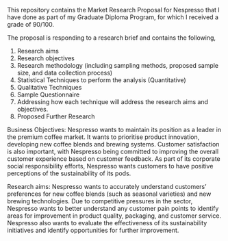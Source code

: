 This repository contains the Market Research Proposal for Nespresso that I have done as part of my Graduate Diploma Program, for which I received a grade of 90/100.

The proposal is responding to a research brief and contains the following,

1) Research aims
2) Research objectives
3) Research methodology (including sampling methods, proposed sample size, and data collection process)
4) Statistical Techniques to perform the analysis (Quantitative)
5) Qualitative Techniques
6) Sample Questionnaire
7) Addressing how each technique will address the research aims and objectives.
8) Proposed Further Research

Business Objectives:
Nespresso wants to maintain its position as a leader in the premium
coffee market. It wants to prioritise product innovation, developing
new coffee blends and brewing systems. Customer satisfaction is also
important, with Nespresso being committed to improving the overall
customer experience based on customer feedback. As part of its
corporate social responsibility efforts, Nespresso wants customers to
have positive perceptions of the sustainability of its pods.

Research aims:
Nespresso wants to accurately understand customers’ preferences for
new coffee blends (such as seasonal varieties) and new brewing
technologies. Due to competitive pressures in the sector, Nespresso
wants to better understand any customer pain points to identify areas
for improvement in product quality, packaging, and customer service.
Nespresso also wants to evaluate the effectiveness of its sustainability
initiatives and identify opportunities for further improvement.
